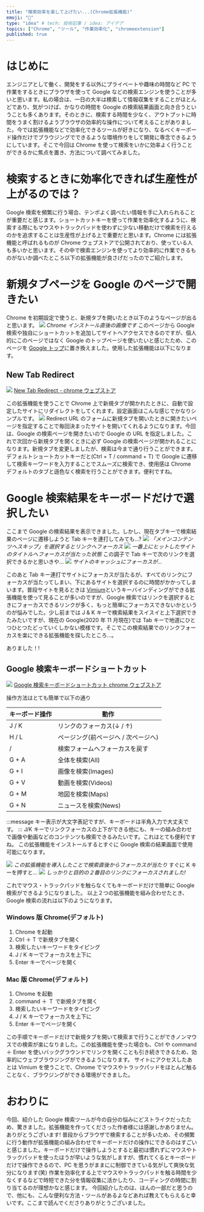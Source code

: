```yaml
---
title: "検索効率を楽して上げたい...(Chrome拡張機能)"
emoji: "🌟"
type: "idea" # tech: 技術記事 / idea: アイデア
topics: ["Chrome", "ツール", "作業効率化", "chromeextension"]
published: true
---
```


# はじめに

エンジニアとして働く、開発をする以外にプライベートや趣味の時間など PC で作業をするときにブラウザを使って Google などの検索エンジンを使うことが多いと思います。私の場合は、一日の大半は検索して情報収集をすることがほとんどであり、気がつけば、かなりの時間を Google の検索結果画面と向き合うということも多くあります。そのときに、検索する時間を少なく、アウトプットに時間をうまく割けるようブラウザの効率的な操作について考えることがありました。今では拡張機能などで効率化できるツールが好きになり、なるべくキーボード操作だけでブラウジングでできるような環境作りをして開発に専念できるようにしています。そこで今回は Chrome を使って検索をいかに効率よく行うことができるかに焦点を置き、方法について調べてみました。

# 検索するときに効率化できれば生産性が上がるのでは？

Google 検索を頻繁に行う場合、テンポよく調べたい情報を手に入れられることが重要だと感じます。ショートカットキーを使って作業を効率化するように、検索する際にもマウスやトラックパッドを使わずに少ない移動だけで検索を行えるのかを追求することは生産性が上げる上で重要だと思います。Chrome には拡張機能と呼ばれるものが Chrome ウェブストアで公開されており、使っている人も多いかと思います。その中で検索エンジンを使ってより効率的に作業できるものがないか調べたところ以下の拡張機能が良さげだったのでご紹介します。

# 新規タブページを Google のページで開きたい

Chrome を初期設定で使うと、新規タブを開いたとき以下のようなページが出ると思います。
![](https://storage.googleapis.com/zenn-user-upload/ptn4qslk7wkqftou7d1zeb6kzk8m)
_Chrome インストール直後の画像です_
このページから Google 検索や独自にショートカットを追加してサイトへアクセスできるのですが、個人的にこのページではなく Google のトップページを使いたいと感じたため、このページを [Google トップ](https://www.google.com/)に置き換えました。使用した拡張機能は以下になります。

## New Tab Redirect

![](https://storage.googleapis.com/zenn-user-upload/dak1mxxzx9msyq9stkyep0855z0m)
[New Tab Redirect - chrome ウェブストア](https://chrome.google.com/webstore/detail/new-tab-redirect/icpgjfneehieebagbmdbhnlpiopdcmna)

この拡張機能を使うことで Chrome 上で新規タブが開かれたときに、自動で設定したサイトにリダイレクトをしてくれます。設定画面はこんな感じでかなりシンプルです。
![](https://storage.googleapis.com/zenn-user-upload/dia7r0wv65qh6pm8vfm90jex3e49)
Redirect URL のフォームに新規タブを開いたときに開きたいページを指定することで毎回決まったサイトを開いてくれるようになります。今回は、Google の検索ページを開きたいので Google の URL を指定しました。これで次回から新規タブを開くときに必ず Google の検索ページが開かれることになります。新規タブを変更しましたが、検索は今まで通り行うことができます。デフォルトショートカットキーだと(Ctrl + T / command + T) で Google に遷移して検索キーワードを入力することでスムーズに検索でき、使用感は Chrome デフォルトのタブと遜色なく検索を行うことができます。便利ですね。

# Google 検索結果をキーボードだけで選択したい

ここまで Google の検索結果を表示できました。しかし、現在タブキーで検索結果のページに遷移しようと Tab キーを連打してみても...?
![](https://storage.googleapis.com/zenn-user-upload/1q36voia8dvpg1oc6wtmoke2vvmz)
_「メインコンテンツへスキップ」を選択するとリンクへフォーカス_
![](https://storage.googleapis.com/zenn-user-upload/tcwnb5td4zgu1pya18m094bl1t74)
_一番上にヒットしたサイトのタイトルへフォーカスが当たった状態_
この調子で Tab キーで次のリンクを選択できるかと思いきや...
![](https://storage.googleapis.com/zenn-user-upload/8zwlmt376q6h69t26l423maygkaf)
_サイトのキャッシュにフォーカスが..._

このあと Tab キー連打でサイトにフォーカスが当たるが、すべてのリンクにフォーカスが当たってしまい、下にあるサイトを選択するのに時間がかかってしまいます。普段サイトを見るときは [Vimium](https://chrome.google.com/webstore/detail/vimium/dbepggeogbaibhgnhhndojpepiihcmeb?hl=ja)というキーバインディングができる拡張機能を使って見ることが多いのですが、Google 検索ではリンクを選択するときにフォーカスできるリンクが多く、もっと簡単にフォーカスできないかというのが悩みでした。少し前までは J & K キーで検索結果をスイスイと上下選択できたみたいですが、現在の Google(2020 年 11 月現在)では Tab キーで地道にひとつひとつたどっていくしかない模様です。そこでこの検索結果でのリンクフォーカスを楽にできる拡張機能を探したところ...。

ありました！!

## Google 検索キーボードショートカット

![](https://storage.googleapis.com/zenn-user-upload/oqbqv0vnc4zxolwle1ztpo1ndr2k)
[Google 検索キーボードショートカット chrome ウェブストア](https://chrome.google.com/webstore/detail/google-search-results-sho/dchaandmcifgjemlhiekookpgjmkcelg?hl=ja)

操作方法はとても簡単で以下の通り

| キーボード操作 | 動作                                |
| -------------- | ----------------------------------- |
| J / K          | リンクのフォーカス(↓ / ↑)           |
| H / L          | ページング(前ページへ / 次ページへ) |
| /              | 検索フォームへフォーカスを戻す      |
| G + A          | 全体を検索(All)                     |
| G + I          | 画像を検索(Images)                  |
| G + V          | 動画を検索(Videos)                  |
| G + M          | 地図を検索(Maps)                    |
| G + N          | ニュースを検索(News)                |

:::message
キー表示が大文字表記ですが、キーボードは半角入力で大丈夫です。
:::
J/K キーでリンクフォーカスの上下ができる他にも、キーの組み合わせで画像や動画などのコンテンツも検索できるみたいです。これはとても便利ですね。
この拡張機能をインストールするとすぐに Google 検索の結果画面で使用可能になります。

![](https://storage.googleapis.com/zenn-user-upload/8n0st6ntg37x61ecsijh9mappkh7)
_この拡張機能を導入したことで検索直後からフォーカスが当たり_
すぐに K キーを押すと...
![](https://storage.googleapis.com/zenn-user-upload/4jxh731n4i3w7o3tl6i5nkk77ii5)
_しっかりと目的の２番目のリンクにフォーカスされました!_

これでマウス・トラックパッドを触らなくてもキーボードだけで簡単に Google 検索ができるようになりました。
以上２つの拡張機能を組み合わせたとき、Google 検索の流れは以下のようになります。

### Windows 版 Chrome(デフォルト)

1. Chrome を起動
2. Ctrl ＋ T で新規タブを開く
3. 検索したいキーワードをタイピング
4. J / K キーでフォーカスを上下に
5. Enter キーでページを開く

### Mac 版 Chrome(デフォルト)

1. Chrome を起動
2. command ＋ Ｔ で新規タブを開く
3. 検索したいキーワードをタイピング
4. J / K キーでフォーカスを上下に
5. Enter キーでページを開く

この手順でキーボードだけで新規タブを開いて検索まで行うことができノンマウスでの検索が楽になりました。この拡張機能を使った場合も、Ctrl や command ＋ Enter を使いバックグラウンドでリンクを開くことも引き続きできるため、効率的にウェブブラウジングができるようになります。
サイトにアクセスしたあとは Vimium を使うことで、Chrome でマウスやトラックパッドをほとんど触ることなく、ブラウジングができる環境ができました。

# おわりに

今回、紹介した Google 検索ツールが今の自分の悩みにどストライクだったため、驚きました。拡張機能を作ってくださった作者様には感謝しかありません。ありがとうございます! 普段からブラウザで検索することが多いため、その頻繁に行う動作が拡張機能の組み合わせでキーボードだけの操作にできるのはすごいと感じました。キーボードだけで操作しようとすると最初は慣れずにマウスやトラックパッドを使ったほうが早いような気がしますが、慣れてくるとキーボードだけで操作できるので、PC を思うがままにに制御できている気がして爽快な気分になります(笑) 作業を効率化する上でマウスやトラックパッドを触る時間を少なくするなどで時短できた分を情報収集に活かしたり、コーディングの時間に割り当てるのが理想かなと感じます。 今回紹介したのは、ほんの一部だと思うので、他にも、こんな便利な方法・ツールがあるよなどあれば教えてもらえると幸いです。ここまで読んでくださりありがとうございました。
